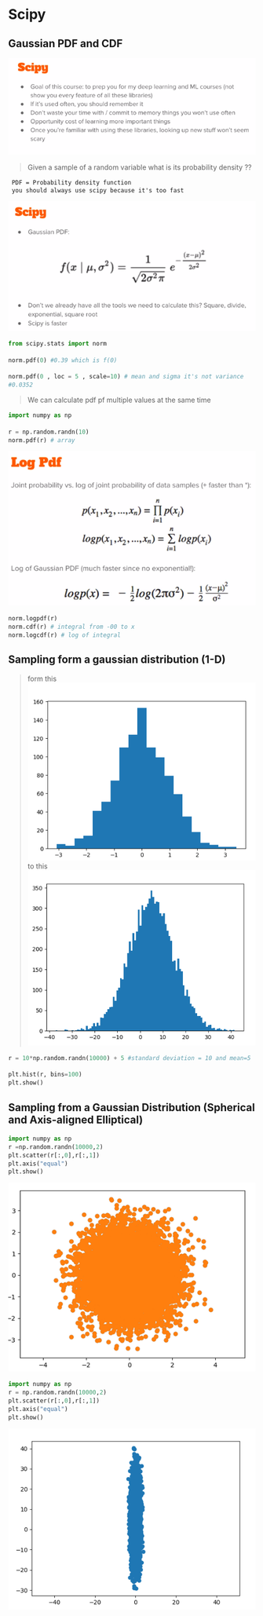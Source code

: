 # Scipy
 
## Gaussian PDF and CDF
![Streched](/assets/S5L23-1.png)

>Given a sample of a random variable what is its probability density ??

     PDF = Probability density function
     you should always use scipy because it's too fast

![Streched](/assets/S5L23-2.png)

```python
from scipy.stats import norm

norm.pdf(0) #0.39 which is f(0)

norm.pdf(0 , loc = 5 , scale=10) # mean and sigma it's not variance
#0.0352
```
> We can calculate pdf pf multiple values at the same time 


```python
import numpy as np 

r = np.random.randn(10)
norm.pdf(r) # array

```

![Streched](/assets/S5L23-3.png)
```python
norm.logpdf(r)
norm.cdf(r) # integral from -00 to x
norm.logcdf(r) # log of integral 
```

## Sampling form a gaussian distribution (1-D)

>form this
![Streched](/assets/S5L24-1.png) 
  to this
>  ![Streched](/assets/S5L24-2.png)
>  
```python
r = 10*np.random.randn(10000) + 5 #standard deviation = 10 and mean=5

plt.hist(r, bins=100)
plt.show()
```
## Sampling from a Gaussian Distribution (Spherical and Axis-aligned Elliptical)

```python
import numpy as np
r =np.random.randn(10000,2)
plt.scatter(r[:,0],r[:,1])
plt.axis("equal")
plt.show()
```
![Streched](/assets/S5L25-1.png)

```python
import numpy as np
r = np.random.randn(10000,2)
plt.scatter(r[:,0],r[:,1])
plt.axis("equal")
plt.show()
```
![Streched](/assets/S5L25-2.png)
